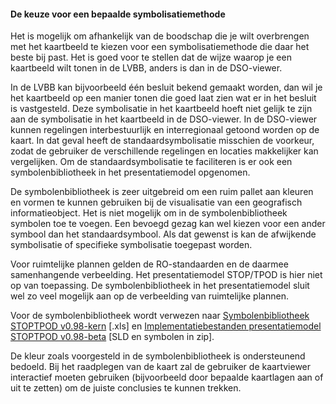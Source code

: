 ﻿#### De keuze voor een bepaalde symbolisatiemethode

Het is mogelijk om afhankelijk van de boodschap die je wilt overbrengen met het
kaartbeeld te kiezen voor een symbolisatiemethode die daar het beste bij past.
Het is goed voor te stellen dat de wijze waarop je een kaartbeeld wilt tonen in
de LVBB, anders is dan in de DSO-viewer.

In de LVBB kan bijvoorbeeld één besluit bekend gemaakt worden, dan wil je het
kaartbeeld op een manier tonen die goed laat zien wat er in het besluit is
vastgesteld. Deze symbolisatie in het kaartbeeld hoeft niet gelijk te zijn aan
de symbolisatie in het kaartbeeld in de DSO-viewer. In de DSO-viewer kunnen
regelingen interbestuurlijk en interregionaal getoond worden op de kaart. In dat
geval heeft de standaardsymbolisatie misschien de voorkeur, zodat de gebruiker
de verschillende regelingen en locaties makkelijker kan vergelijken. Om de
standaardsymbolisatie te faciliteren is er ook een symbolenbibliotheek in
het presentatiemodel opgenomen.

De symbolenbibliotheek is zeer uitgebreid om een ruim pallet aan kleuren en
vormen te kunnen gebruiken bij de visualisatie van een geografisch
informatieobject. Het is niet mogelijk om in de symbolenbibliotheek symbolen toe
te voegen. Een bevoegd gezag kan wel kiezen voor een ander symbool dan het
standaardsymbool. Als dat gewenst is kan de afwijkende symbolisatie of
specifieke symbolisatie toegepast worden.

Voor ruimtelijke plannen gelden de RO-standaarden en de daarmee samenhangende
verbeelding. Het presentatiemodel STOP/TPOD is hier niet op van toepassing. De
symbolenbibliotheek in het presentatiemodel sluit wel zo veel mogelijk aan
op de verbeelding van ruimtelijke plannen.

Voor de symbolenbibliotheek wordt verwezen naar [Symbolenbibliotheek STOPTPOD v0.98-kern](https://geonovum.github.io/TPOD/Presentatiemodel/Symbolenbibliotheek_STOPTPOD_v0.98-kern.xlsx) [.xls] en [Implementatiebestanden presentatiemodel STOPTPOD v0.98-beta](https://geonovum.github.io/TPOD/Presentatiemodel/Presentatiemodel%20STOPTPOD%20v0.98-beta%20SLD-symbols.zip) [SLD en symbolen in zip].

De kleur zoals voorgesteld in de symbolenbibliotheek is ondersteunend
bedoeld. Bij het raadplegen van de kaart zal de gebruiker de kaartviewer
interactief moeten gebruiken (bijvoorbeeld door bepaalde kaartlagen aan of uit
te zetten) om de juiste conclusies te kunnen trekken.
